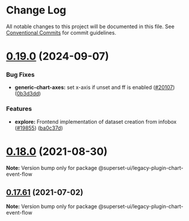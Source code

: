 # Change Log

All notable changes to this project will be documented in this file.
See [Conventional Commits](https://conventionalcommits.org) for commit guidelines.

# [0.19.0](https://github.com/apache/superset/compare/v2021.41.0...v0.19.0) (2024-09-07)

### Bug Fixes

- **generic-chart-axes:** set x-axis if unset and ff is enabled ([#20107](https://github.com/apache/superset/issues/20107)) ([0b3d3dd](https://github.com/apache/superset/commit/0b3d3dd4caa7f4c31c1ba7229966a40ba0469e85))

### Features

- **explore:** Frontend implementation of dataset creation from infobox ([#19855](https://github.com/apache/superset/issues/19855)) ([ba0c37d](https://github.com/apache/superset/commit/ba0c37d3df85b1af39404af1d578daeb0ff2d278))

# [0.18.0](https://github.com/apache-superset/superset-ui/compare/v0.17.87...v0.18.0) (2021-08-30)

**Note:** Version bump only for package @superset-ui/legacy-plugin-chart-event-flow

## [0.17.61](https://github.com/apache-superset/superset-ui/compare/v0.17.60...v0.17.61) (2021-07-02)

**Note:** Version bump only for package @superset-ui/legacy-plugin-chart-event-flow
